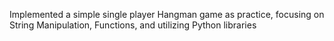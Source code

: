 Implemented a simple single player Hangman game as practice, focusing on String Manipulation, Functions, and utilizing Python libraries
